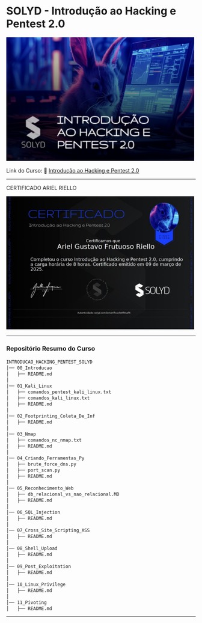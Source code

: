 
# SOLYD - Introdução ao Hacking e Pentest 2.0

<img src="--img--/solyd_int_hacking_pentest.webp" width="500">

Link do Curso:
🔗 [Introdução ao Hacking e Pentest 2.0](https://solyd.com.br/cursos/introducao-ao-hacking-e-pentest-2/)

---

CERTIFICADO ARIEL RIELLO

<img src="--img--\Ariel_Certifiicado_Solyd.jpg" width="500">

---

### Repositório Resumo do Curso

~~~nginx
INTRODUCAO_HACKING_PENTEST_SOLYD
│── 00_Introducao
│   ├── README.md
│
│── 01_Kali_Linux
│   ├── comandos_pentest_kali_linux.txt
│   ├── comandos_kali_linux.txt
│   ├── README.md
│
│── 02_Footprinting_Coleta_De_Inf
│   ├── README.md
│
│── 03_Nmap
│   ├── comandos_nc_nmap.txt
│   ├── README.md
│
│── 04_Criando_Ferramentas_Py
│   ├── brute_force_dns.py
│   ├── port_scan.py
│   ├── README.md
│
│── 05_Reconhecimento_Web
│   ├── db_relacional_vs_nao_relacional.MD
│   ├── README.md
│
│── 06_SQL_Injection
│   ├── README.md
│
│── 07_Cross_Site_Scripting_XSS
│   ├── README.md
│
│── 08_Shell_Upload
│   ├── README.md
│
│── 09_Post_Exploitation
│   ├── README.md
│
│── 10_Linux_Privilege
│   ├── README.md
│
│── 11_Pivoting
│   ├── README.md
~~~

---